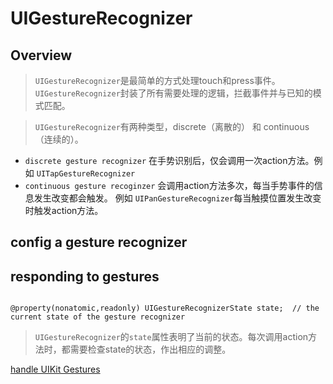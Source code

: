 # UIGestureRecognizer

## Overview
> `UIGestureRecognizer`是最简单的方式处理touch和press事件。`UIGestureRecognizer`封装了所有需要处理的逻辑，拦截事件并与已知的模式匹配。

> `UIGestureRecognizer`有两种类型，discrete（离散的） 和 continuous（连续的）。

- `discrete gesture recognizer` 在手势识别后，仅会调用一次action方法。例如 `UITapGestureRecognizer`
- `continuous gesture recoginzer` 会调用action方法多次，每当手势事件的信息发生改变都会触发。 例如 `UIPanGestureRecognizer`每当触摸位置发生改变时触发action方法。

## config a gesture recognizer


## responding to gestures

```objc

@property(nonatomic,readonly) UIGestureRecognizerState state;  // the current state of the gesture recognizer

```

> `UIGestureRecognizer`的`state`属性表明了当前的状态。每次调用action方法时，都需要检查state的状态，作出相应的调整。



[handle UIKit Gestures][1]



[1]: https://developer.apple.com/documentation/uikit/touches_presses_and_gestures/handling_uikit_gestures